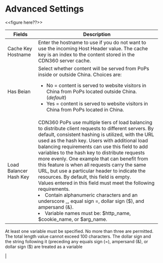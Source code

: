 # Advanced Settings
<<figure here??>>

| **Fields** | **Description** |
| ---------- | --------------- |
| Cache Key Hostname | Enter the hostname to use if you do not want to use the incoming Host Header value. The cache key is an index to the content stored in the CDN360 server cache. |
| Has Beian | Select whether content will be served from PoPs inside or outside China. Choices are:<ul><li>No = content is served to website visitors in China from PoPs located outside China. (*default*)</li><li>Yes = content is served to website visitors in China from PoPs located in China.</li></ul>|
| Load Balancer Hash Key | CDN360 PoPs use multiple tiers of load balancing to distribute client requests to different servers. By default, consistent hashing is utilized, with the URL used as the hash key. Users with additional load balancing requirements can use this field to add variables to the hash key to distribute requests more evenly. One example that can benefit from this feature is when all requests carry the same URL, but use a particular header to indicate the resources. By default, this field is empty. <br>Values entered in this field must meet the following requirements.<li>Contain alphanumeric characters and an underscore _, equal sign =, dollar sign ($), and ampersand (&).</br><li>Variable names must be: $http_name, $cookie_name, or $arg_name.
At least one variable must be specified. No more than three are permitted.
The total length value cannot exceed 100 characters.
The dollar sign and the string following it (preceding any equals sign (=), ampersand (&), or dollar sign ($) are treated as a variable
</li></ul>|